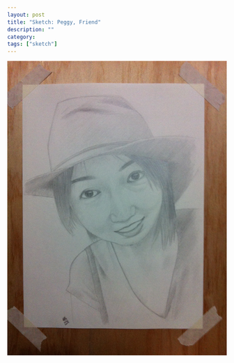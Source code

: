 ```yaml
---
layout: post
title: "Sketch: Peggy, Friend"
description: ""
category:
tags: ["sketch"]
---
```


![Peggy](/assets/images/pencil-sketch-0088.jpg)

